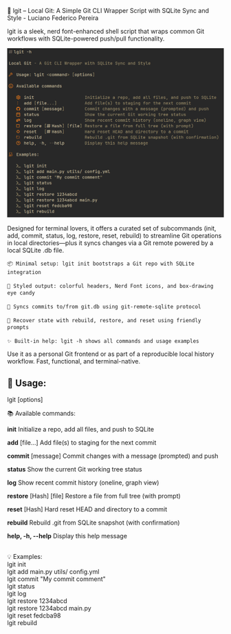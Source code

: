 🧩 lgit – Local Git: A Simple Git CLI Wrapper Script with SQLite Sync and Style - Luciano Federico Pereira

lgit is a sleek, nerd font-enhanced shell script that wraps common Git workflows with SQLite-powered push/pull functionality. 

<center>
<img src="README.png" alt="Command output screenshot">
</center>

Designed for terminal lovers, it offers a curated set of subcommands (init, add, commit, status, log, restore, reset, rebuild) to streamline Git operations 
in local directories—plus it syncs changes via a Git remote powered by a local SQLite .db file.

    📦 Minimal setup: lgit init bootstraps a Git repo with SQLite integration

    📝 Styled output: colorful headers, Nerd Font icons, and box-drawing eye candy

    💾 Syncs commits to/from git.db using git-remote-sqlite protocol

    🔄 Recover state with rebuild, restore, and reset using friendly prompts

    ✨ Built-in help: lgit -h shows all commands and usage examples

Use it as a personal Git frontend or as part of a reproducible local history workflow. Fast, functional, and terminal-native.


## 🧰 Usage:

  lgit <command> [options]

📚 Available commands:

**init**                   Initialize a repo, add all files, and push to SQLite<br>

**add** [file...]          Add file(s) to staging for the next commit<br>

**commit** [message]       Commit changes with a message (prompted) and push<br>

**status**                 Show the current Git working tree status<br>

**log**                    Show recent commit history (oneline, graph view)<br>

**restore** [Hash] [file]  Restore a file from full tree (with prompt)<br>

**reset**   [Hash]         Hard reset HEAD and directory to a commit<br>

**rebuild**                Rebuild .git from SQLite snapshot (with confirmation)<br>

**help, -h, --help**       Display this help message<br>

<br>
💡 Examples:<br>
  lgit init<br>
  lgit add main.py utils/ config.yml<br>
  lgit commit "My commit comment"<br>
  lgit status<br>
  lgit log<br>
  lgit restore 1234abcd<br>
  lgit restore 1234abcd main.py<br>
  lgit reset fedcba98<br>
  lgit rebuild<br>

